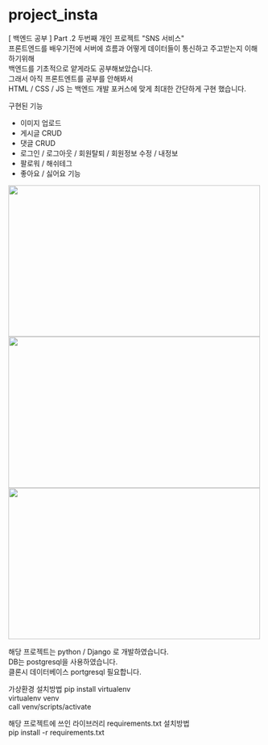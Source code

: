 # project_insta
[ 백엔드 공부 ] Part .2 두번째 개인 프로젝트 "SNS 서비스"  
프론트엔드를 배우기전에 서버에 흐름과 어떻게 데이터들이 통신하고 주고받는지 이해하기위해  
백엔드를 기초적으로 얕게라도 공부해보았습니다.  
그래서 아직 프론트엔트를 공부를 안해봐서  
HTML / CSS / JS 는 백엔드 개발 포커스에 맞게 최대한 간단하게 구현 했습니다.  

구현된 기능

- 이미지 업로드 
- 게시글 CRUD
- 댓글 CRUD
- 로그인 / 로그아웃 / 회원탈퇴 / 회원정보 수정 / 내정보
- 팔로워 / 해쉬테그 
- 좋아요 / 싫어요 기능

<img src="https://user-images.githubusercontent.com/76981768/106841705-f215f000-66e5-11eb-8f32-8c9bcf957d31.png" width="500" height="300">
<img src="https://user-images.githubusercontent.com/76981768/106841697-ef1aff80-66e5-11eb-80c1-b0d5ec23faeb.png" width="500" height="300">
<img src="https://user-images.githubusercontent.com/76981768/106841711-f3471d00-66e5-11eb-9b9a-e6bd9972385b.png" width="500" height="300">


해당 프로젝트는 python / Django 로 개발하였습니다.  
DB는 postgresql을 사용하였습니다.  
클론시 데이터베이스 portgresql 필요합니다.  

가상환경 설치방법 pip install virtualenv  
virtualenv venv  
call venv/scripts/activate  

해당 프로젝트에 쓰인 라이브러리 requirements.txt 설치방법  
pip install -r requirements.txt  

